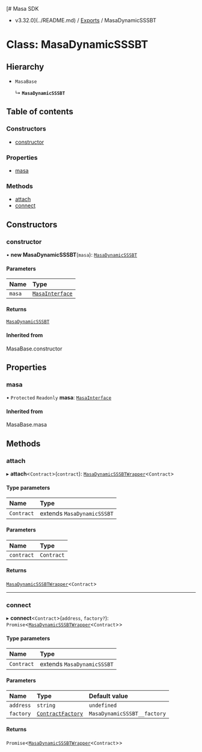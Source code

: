 [# Masa SDK
 - v3.32.0](../README.md) / [Exports](../modules.md) / MasaDynamicSSSBT

# Class: MasaDynamicSSSBT

## Hierarchy

- `MasaBase`

  ↳ **`MasaDynamicSSSBT`**

## Table of contents

### Constructors

- [constructor](MasaDynamicSSSBT.md#constructor)

### Properties

- [masa](MasaDynamicSSSBT.md#masa)

### Methods

- [attach](MasaDynamicSSSBT.md#attach)
- [connect](MasaDynamicSSSBT.md#connect)

## Constructors

### constructor

• **new MasaDynamicSSSBT**(`masa`): [`MasaDynamicSSSBT`](MasaDynamicSSSBT.md)

#### Parameters

| Name | Type |
| :------ | :------ |
| `masa` | [`MasaInterface`](../interfaces/MasaInterface.md) |

#### Returns

[`MasaDynamicSSSBT`](MasaDynamicSSSBT.md)

#### Inherited from

MasaBase.constructor

## Properties

### masa

• `Protected` `Readonly` **masa**: [`MasaInterface`](../interfaces/MasaInterface.md)

#### Inherited from

MasaBase.masa

## Methods

### attach

▸ **attach**\<`Contract`\>(`contract`): [`MasaDynamicSSSBTWrapper`](MasaDynamicSSSBTWrapper.md)\<`Contract`\>

#### Type parameters

| Name | Type |
| :------ | :------ |
| `Contract` | extends `MasaDynamicSSSBT` |

#### Parameters

| Name | Type |
| :------ | :------ |
| `contract` | `Contract` |

#### Returns

[`MasaDynamicSSSBTWrapper`](MasaDynamicSSSBTWrapper.md)\<`Contract`\>

___

### connect

▸ **connect**\<`Contract`\>(`address`, `factory?`): `Promise`\<[`MasaDynamicSSSBTWrapper`](MasaDynamicSSSBTWrapper.md)\<`Contract`\>\>

#### Type parameters

| Name | Type |
| :------ | :------ |
| `Contract` | extends `MasaDynamicSSSBT` |

#### Parameters

| Name | Type | Default value |
| :------ | :------ | :------ |
| `address` | `string` | `undefined` |
| `factory` | [`ContractFactory`](ContractFactory.md) | `MasaDynamicSSSBT__factory` |

#### Returns

`Promise`\<[`MasaDynamicSSSBTWrapper`](MasaDynamicSSSBTWrapper.md)\<`Contract`\>\>
